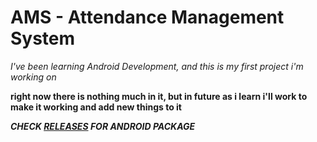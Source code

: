 # AMS - Attendance Management System

<i>I've been learning Android Development, and this is my first project i'm working on</i>

<b>right now there is nothing much in it, but in future as i learn i'll work to make it working and add new things to it</b>

<i><b>CHECK [RELEASES](https://github.com/AnmolDh/AMS-Android/releases) FOR ANDROID PACKAGE</b></i>
